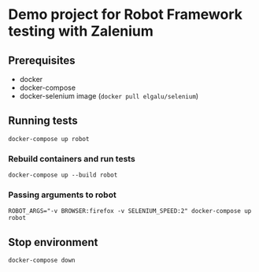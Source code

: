 # Demo project for Robot Framework testing with Zalenium

## Prerequisites

* docker
* docker-compose
* docker-selenium image (`docker pull elgalu/selenium`)

## Running tests

```
docker-compose up robot
```

### Rebuild containers and run tests

```
docker-compose up --build robot
```

### Passing arguments to robot

```
ROBOT_ARGS="-v BROWSER:firefox -v SELENIUM_SPEED:2" docker-compose up robot
```

## Stop environment

```
docker-compose down
```
